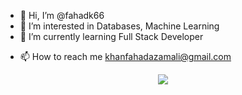 - 👋 Hi, I’m @fahadk66
- 👀 I’m interested in Databases, Machine Learning 
- 🌱 I’m currently learning Full Stack Developer
<!-- - 💞️ I’m looking to collaborate on ... -->
- 📫 How to reach me khanfahadazamali@gmail.com

<!---
fahadk66/fahadk66 is a ✨ special ✨ repository because its `README.md` (this file) appears on your GitHub profile.
You can click the Preview link to take a look at your changes.
--->
<div align="center">
  <img align="center" src="https://github-readme-streak-stats.herokuapp.com?user=fahadk66&show_icons=true&theme=tokyonight&fire=DD2727">
</div>
